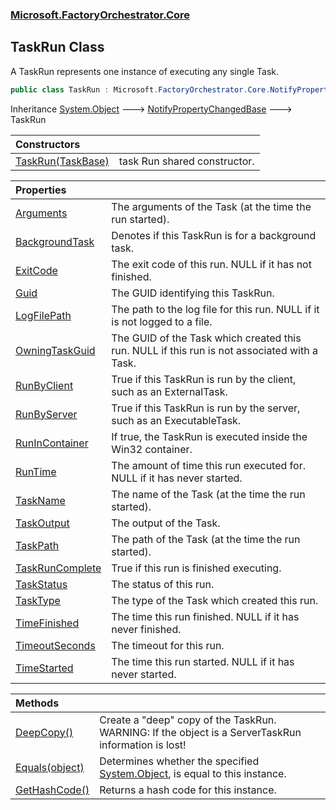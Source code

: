 ### [Microsoft.FactoryOrchestrator.Core](Microsoft_FactoryOrchestrator_Core.md 'Microsoft.FactoryOrchestrator.Core')
## TaskRun Class
A TaskRun represents one instance of executing any single Task.  
```csharp
public class TaskRun : Microsoft.FactoryOrchestrator.Core.NotifyPropertyChangedBase
```

Inheritance [System.Object](https://docs.microsoft.com/en-us/dotnet/api/System.Object 'System.Object') &#129106; [NotifyPropertyChangedBase](NotifyPropertyChangedBase.md 'Microsoft.FactoryOrchestrator.Core.NotifyPropertyChangedBase') &#129106; TaskRun  

| Constructors | |
| :--- | :--- |
| [TaskRun(TaskBase)](TaskRun_TaskRun(TaskBase).md 'Microsoft.FactoryOrchestrator.Core.TaskRun.TaskRun(Microsoft.FactoryOrchestrator.Core.TaskBase)') | task Run shared constructor. <br/> |

| Properties | |
| :--- | :--- |
| [Arguments](TaskRun_Arguments.md 'Microsoft.FactoryOrchestrator.Core.TaskRun.Arguments') | The arguments of the Task (at the time the run started).<br/> |
| [BackgroundTask](TaskRun_BackgroundTask.md 'Microsoft.FactoryOrchestrator.Core.TaskRun.BackgroundTask') | Denotes if this TaskRun is for a background task.<br/> |
| [ExitCode](TaskRun_ExitCode.md 'Microsoft.FactoryOrchestrator.Core.TaskRun.ExitCode') | The exit code of this run. NULL if it has not finished.<br/> |
| [Guid](TaskRun_Guid.md 'Microsoft.FactoryOrchestrator.Core.TaskRun.Guid') | The GUID identifying this TaskRun.<br/> |
| [LogFilePath](TaskRun_LogFilePath.md 'Microsoft.FactoryOrchestrator.Core.TaskRun.LogFilePath') | The path to the log file for this run. NULL if it is not logged to a file.<br/> |
| [OwningTaskGuid](TaskRun_OwningTaskGuid.md 'Microsoft.FactoryOrchestrator.Core.TaskRun.OwningTaskGuid') | The GUID of the Task which created this run. NULL if this run is not associated with a Task.<br/> |
| [RunByClient](TaskRun_RunByClient.md 'Microsoft.FactoryOrchestrator.Core.TaskRun.RunByClient') | True if this TaskRun is run by the client, such as an ExternalTask.<br/> |
| [RunByServer](TaskRun_RunByServer.md 'Microsoft.FactoryOrchestrator.Core.TaskRun.RunByServer') | True if this TaskRun is run by the server, such as an ExecutableTask.<br/> |
| [RunInContainer](TaskRun_RunInContainer.md 'Microsoft.FactoryOrchestrator.Core.TaskRun.RunInContainer') | If true, the TaskRun is executed inside the Win32 container.<br/> |
| [RunTime](TaskRun_RunTime.md 'Microsoft.FactoryOrchestrator.Core.TaskRun.RunTime') | The amount of time this run executed for. NULL if it has never started.<br/> |
| [TaskName](TaskRun_TaskName.md 'Microsoft.FactoryOrchestrator.Core.TaskRun.TaskName') | The name of the Task (at the time the run started).<br/> |
| [TaskOutput](TaskRun_TaskOutput.md 'Microsoft.FactoryOrchestrator.Core.TaskRun.TaskOutput') | The output of the Task.<br/> |
| [TaskPath](TaskRun_TaskPath.md 'Microsoft.FactoryOrchestrator.Core.TaskRun.TaskPath') | The path of the Task (at the time the run started).<br/> |
| [TaskRunComplete](TaskRun_TaskRunComplete.md 'Microsoft.FactoryOrchestrator.Core.TaskRun.TaskRunComplete') | True if this run is finished executing.<br/> |
| [TaskStatus](TaskRun_TaskStatus.md 'Microsoft.FactoryOrchestrator.Core.TaskRun.TaskStatus') | The status of this run.<br/> |
| [TaskType](TaskRun_TaskType.md 'Microsoft.FactoryOrchestrator.Core.TaskRun.TaskType') | The type of the Task which created this run.<br/> |
| [TimeFinished](TaskRun_TimeFinished.md 'Microsoft.FactoryOrchestrator.Core.TaskRun.TimeFinished') | The time this run finished. NULL if it has never finished.<br/> |
| [TimeoutSeconds](TaskRun_TimeoutSeconds.md 'Microsoft.FactoryOrchestrator.Core.TaskRun.TimeoutSeconds') | The timeout for this run.<br/> |
| [TimeStarted](TaskRun_TimeStarted.md 'Microsoft.FactoryOrchestrator.Core.TaskRun.TimeStarted') | The time this run started. NULL if it has never started.<br/> |

| Methods | |
| :--- | :--- |
| [DeepCopy()](TaskRun_DeepCopy().md 'Microsoft.FactoryOrchestrator.Core.TaskRun.DeepCopy()') | Create a "deep" copy of the TaskRun. WARNING: If the object is a ServerTaskRun information is lost!<br/> |
| [Equals(object)](TaskRun_Equals(object).md 'Microsoft.FactoryOrchestrator.Core.TaskRun.Equals(object)') | Determines whether the specified [System.Object](https://docs.microsoft.com/en-us/dotnet/api/System.Object 'System.Object'), is equal to this instance.<br/> |
| [GetHashCode()](TaskRun_GetHashCode().md 'Microsoft.FactoryOrchestrator.Core.TaskRun.GetHashCode()') | Returns a hash code for this instance.<br/> |
